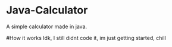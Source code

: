 # Java-Calculator
A simple calculator made in java.

#How it works
Idk, I still didnt code it, im just getting started, chill
